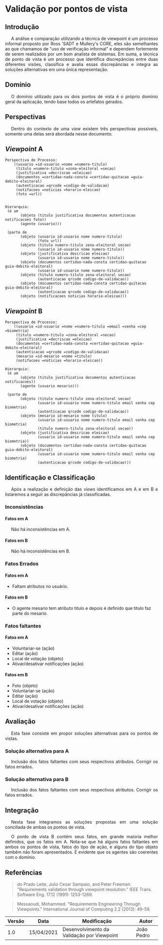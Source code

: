 # Validação por pontos de vista

## Introdução

<p style="text-indent: 20px; text-align: justify">
A análise e comparação utilizando a técnica de viewpoint é um processo informal proposto por Ross 'SADT e Mullery's CORE, eles são semelhantes ao que chamamos de "uso de verificação informal" e dependem fortemente de serem realizados por um bom analista de sistemas. Em suma, a técnica de ponto de vista é um processo que identifica discrepâncias entre duas diferentes visões, classifica e avalia essas discrepâncias e integra as soluções alternativas em uma única representação.
</p>

## Domínio

<p style="text-indent: 20px; text-align: justify">
O domínio utilizado para os dois pontos de vista é o próprio domínio geral da aplicação, tendo base todos os artefatos gerados.
</p>

## Perspectivas
<p style="text-indent: 20px; text-align: justify">
Dentro do contexto de uma <i>view</i> existem três perspectivas possiveis, somente uma delas será abordada nesse documento.
</p>

## *Viewpoint* A

```
Perspectiva de Processo:
    ((usuario =id-usuario =nome =numero-titulo)
     (titulo =numero-titulo =zona-eleitoral =secao)
     (justificativa =decriscao =eleicao)
     (documentos =certidao-nada-consta =certidao-quitacao =guia-debito-eleitoral)
     (autenticacao =qrcode =codigo-de-validacao)
     (notifacoes =noticias =horario-eleicao)
     (foto =url))


Hierarquia:
 (é um
       (objeto (titulo justificativa documentos autenticacao notificacoes foto))
       (agente (usuario)))
 
 (parte de
       (objeto (usuario id-usuario nome numero-titulo)
               (foto url))
       (objeto (titulo numero-titulo zona-eleitoral secao)
               (usuario id-usuario nome numero-titulo))
       (objeto (justificativa descricao eleicao)
               (usuario id-usuario nome numero-titulo))
       (objeto (documentos certidao-nada-consta certidao-quitacao guia-debito-eleitoral)
               (usuario id-usuario nome numero-titulo))
       (objeto (titulo numero-titulo zona-eleitoral secao)
               (autenticacao qrcode codigo-de-validacao))
       (objeto (documentos certidao-nada-consta certidao-quitacao guia-debito-eleitoral)
               (autenticacao qrcode codigo-de-validacao))
       (objeto (notificacoes noticias horario-eleicao)))
```

## *Viewpoint* B

```
Perspectiva de Processo:
    ((usuario =id-usuario =nome =numero-titulo =email =senha =cep =biometria)
     (titulo =numero-titulo =zona-eleitoral =secao)
     (justificativa =decriscao =eleicao)
     (documentos =certidao-nada-consta =certidao-quitacao =guia-debito-eleitoral)
     (autenticacao =qrcode =codigo-de-validacao)
     (mesario =id-mesario =nome =titulo)
     (notifacoes =noticias =horario-eleicao))

Hierarquia:
 (é um
       (objeto (titulo justificativa documentos autenticacao notificacoes))
       (agente (usuario mesario)))
 
 (parte de
       (objeto (titulo numero-titulo zona-eleitoral secao)
               (usuario id-usuario nome numero-titulo email senha cep biometria)
               (autenticacao qrcode codigo-de-validacao))
       (objeto (mesario id-mesario nome titulo)
               (usuario id-usuario nome numero-titulo email senha cep biometria)
               (titulo numero-titulo zona-eleitoral secao))
       (objeto (justificativa descricao eleicao)
               (usuario id-usuario nome numero-titulo email senha cep biometria))
       (objeto (documentos certidao-nada-consta certidao-quitacao guia-debito-eleitoral)
               (usuario id-usuario nome numero-titulo email senha cep biometria)
               (autenticacao qrcode codigo-de-validacao)))
```

## Identificação e Classificação

<p style="text-indent: 20px; text-align: justify">
Após a realização e definição das <i>views</i> identificamos em A e em B e listaremos a seguir as discrepâncias já classificadas.
</p>

### Inconsistências

#### Fatos em A

<p style="text-indent: 20px; text-align: justify">
Não há inconsistências em A.
</p>


#### Fatos em B

<p style="text-indent: 20px; text-align: justify">
Não há inconsistências em B.
</p>

### Fatos Errados

#### Fatos em A

- Faltam atributos no usuário.

#### Fatos em B

- O agente mesario tem atributo titulo e depois é definido que titulo faz parte do mesario.

### Fatos faltantes

#### Fatos em A

- Voluntariar-se (ação)
- Editar (ação)
- Local de votação (objeto)
- Ativar/desativar notificações (ação)

#### Fatos em B

- Foto (objeto)
- Voluntariar-se (ação)
- Editar (ação)
- Local de votação (objeto)
- Ativar/desativar notificações (ação)

## Avaliação

<p style="text-indent: 20px; text-align: justify">
Esta fase consiste em propor soluções alternativas para os pontos de vistas.
</p>

### Solução alternativa para A
<p style="text-indent: 20px; text-align: justify">
Inclusão dos fatos faltantes com seus respectivos atributos. Corrigir os fatos errados.
</p>

### Solução alternativa para B
<p style="text-indent: 20px; text-align: justify">
Inclusão dos fatos faltantes com seus respectivos atributos. Corrigir os fatos errados.
</p>

## Integração

<p style="text-indent: 20px; text-align: justify">
Nesta fase integramos as soluções propostas em uma solução conciliada de ambas os pontos de vista. </br>
</p>

<p style="text-indent: 20px; text-align: justify">
O ponto de vista B contém seus fatos, em grande maioria melhor definidos, que os fatos em A. Nota-se que há alguns fatos faltantes em ambos os pontos de vista, fatos do tipo de ação, e alguns do tipo objeto também não foram apresentados. É evidente que os agentes são coerentes com o domínio.
</p>


## Referências

> do Prado Leite, Julio Cesar Sampaio, and Peter Freeman. "Requirements validation through viewpoint resolution." IEEE Trans. Software Eng. 17.12 (1991): 1253-1269.

> Messaoudi, Mohammed. "Requirements Engineering Through Viewpoints." International Journal of Computing 2.2 (2013): 49-59.

| Versão | Data | Modificação | Autor |
|--|--|--|--|
| 1.0 | 15/04/2021 | Desenvolvimento da Validação por Viewpoint | João Pedro |
